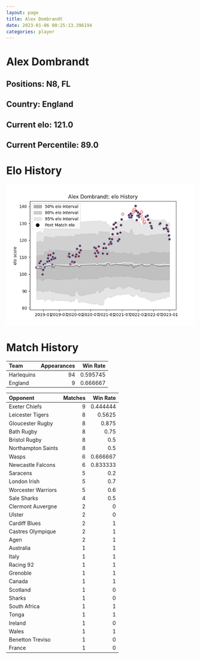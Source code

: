 ```yaml
---  
layout: page  
title: Alex Dombrandt  
date: 2023-01-06 00:25:13.396194  
categories: player  
---
```

# Alex Dombrandt

## Positions: N8, FL

## Country: England

## Current elo: 121.0

## Current Percentile: 89.0

# Elo History


![elo history](history_AlexDombrandt.png)
# Match History


| Team       |   Appearances |   Win Rate |
|:-----------|--------------:|-----------:|
| Harlequins |            94 |   0.595745 |
| England    |             9 |   0.666667 |

| Opponent           |   Matches |   Win Rate |
|:-------------------|----------:|-----------:|
| Exeter Chiefs      |         9 |   0.444444 |
| Leicester Tigers   |         8 |   0.5625   |
| Gloucester Rugby   |         8 |   0.875    |
| Bath Rugby         |         8 |   0.75     |
| Bristol Rugby      |         8 |   0.5      |
| Northampton Saints |         8 |   0.5      |
| Wasps              |         6 |   0.666667 |
| Newcastle Falcons  |         6 |   0.833333 |
| Saracens           |         5 |   0.2      |
| London Irish       |         5 |   0.7      |
| Worcester Warriors |         5 |   0.6      |
| Sale Sharks        |         4 |   0.5      |
| Clermont Auvergne  |         2 |   0        |
| Ulster             |         2 |   0        |
| Cardiff Blues      |         2 |   1        |
| Castres Olympique  |         2 |   1        |
| Agen               |         2 |   1        |
| Australia          |         1 |   1        |
| Italy              |         1 |   1        |
| Racing 92          |         1 |   1        |
| Grenoble           |         1 |   1        |
| Canada             |         1 |   1        |
| Scotland           |         1 |   0        |
| Sharks             |         1 |   0        |
| South Africa       |         1 |   1        |
| Tonga              |         1 |   1        |
| Ireland            |         1 |   0        |
| Wales              |         1 |   1        |
| Benetton Treviso   |         1 |   0        |
| France             |         1 |   0        |